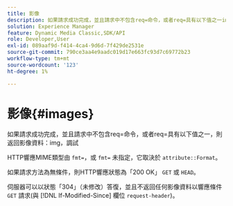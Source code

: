 ```yaml
---
title: 影像
description: 如果請求成功完成，並且請求中不包含req=命令，或者req=具有以下值之一img, debug，則返回影像資料。
solution: Experience Manager
feature: Dynamic Media Classic,SDK/API
role: Developer,User
exl-id: 089aaf9d-f414-4ca4-9d6d-7f429de2531e
source-git-commit: 790ce3aa4e9aadc019d17e663fc93d7c69772b23
workflow-type: tm+mt
source-wordcount: '123'
ht-degree: 1%

---
```


# 影像{#images}

如果請求成功完成，並且請求中不包含req=命令，或者req=具有以下值之一，則返回影像資料：img，調試

HTTP響應MIME類型由 `fmt=`，或 `fmt=` 未指定，它取決於 `attribute::Format`。

如果請求方法為無條件，則HTTP響應狀態為「200 OK」 `GET` 或 `HEAD`。

伺服器可以以狀態「304」（未修改）答復，並且不返回任何影像資料以響應條件 `GET` 請求(與 [!DNL If-Modified-Since] 欄位 `request-header`)。
